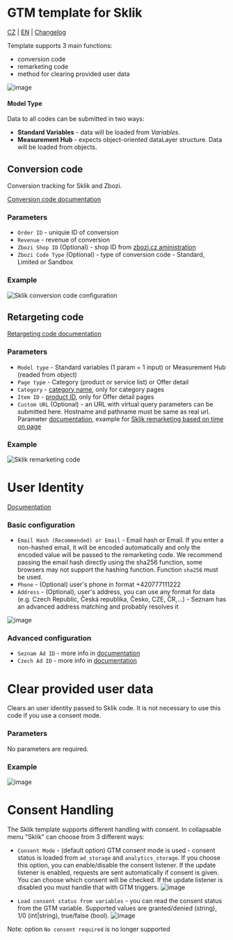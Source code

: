 # GTM template for Sklik

[CZ](https://github.com/pavelsabatka/gtm-sklik/blob/master/README.md) | [EN](https://github.com/pavelsabatka/gtm-sklik/blob/master/README-EN.md) | [Changelog](https://github.com/pavelsabatka/gtm-sklik/blob/master/CHANGELOG.md)

Template supports 3 main functions:
* conversion code
* remarketing code
* method for clearing provided user data
  
![image](https://github.com/pavelsabatka/gtm-sklik/assets/1794400/8bf1906a-b33c-4e6e-a99f-68026c4dd3f9)

#### Model Type

Data to all codes can be submitted in two ways:

* **Standard Variables** - data will be loaded from *Variables*.
* **Measurement Hub** - expects object-oriented dataLayer structure. Data will be loaded from objects.

## Conversion code
Conversion tracking for Sklik and Zbozi.

[Conversion code documentation](https://napoveda.sklik.cz/mereni-uspesnosti/konverze/konverzni-kod/)

### Parameters
* `Order ID` - uniquie ID of conversion
* `Revenue` - revenue of conversion
* `Zbozi Shop ID` (Optional) - shop ID from [zbozi.cz aministration](https://admin.zbozi.cz/)
* `Zbozi Code Type` (Optional) - type of conversion code - Standard, Limited or Sandbox

### Example
![Sklik conversion code configuration](https://github.com/pavelsabatka/gtm-sklik/assets/1794400/98f414b6-c84a-408c-a3ef-e891d2c79986)


## Retargeting code
[Retargeting code documentation](https://napoveda.sklik.cz/cileni/retargeting/retargetingovy-kod/)

### Parameters
* `Model type` - Standard variables (1 param = 1 input) or Measurement Hub (readed from object)
* `Page type` - Category (product or service list) or Offer detail
* `Category` - [category name](https://napoveda.sklik.cz/cileni/retargeting/pokrocile-nastaveni-rtg-kodu-u-kategorie-category/), only for category pages
* `Item ID` - [product ID](https://napoveda.sklik.cz/cileni/retargeting/pokrocile-nastaveni-retargetingoveho-kodu/), only for Offer detail pages
* `Custom URL` (Optional) - an URL with virtual query parameters can be submitted here. Hostname and pathname must be same as real url. Parameter [documentation](https://napoveda.sklik.cz/cileni/retargeting/pokrocile-nastaveni-rtg-kodu-volitelny-query-string/), example for [Sklik remarketing based on time on page](https://napoveda.sklik.cz/cileni/retargeting/pokrocile-nastaveni-rtg-kodu-dle-doby-stravene-na-webu/)

### Example
![Sklik remarketing code](https://github.com/pavelsabatka/gtm-sklik/assets/1794400/3c686751-73d8-42f3-b9a5-2d06206c538c)


# User Identity
[Documentation](https://vyvojari.seznam.cz/identita/inzerent)

### Basic configuration

* `Email Hash (Recommended) or Email` - Email hash or Email.
If you enter a non-hashed email, it will be encoded automatically and only the encoded value will be passed to the remarketing code. We recommend passing the email hash directly using the sha256 function, some browsers may not support the hashing function.
Function `sha256` must be used.
* `Phone` - (Optional) user's phone in format +420777111222
* `Address` - (Optional), user's address, you can use any format for data (e.g. Czech Republic, Česká republika, Česko, CZE, ČR,...) - Seznam has an advanced address matching and probably resolves it

![image](https://github.com/pavelsabatka/gtm-sklik/assets/1794400/090d6d0a-5890-4072-8f3c-c0a8829f5c38)

### Advanced configuration
* `Seznam Ad ID` - more info in [documentation](https://vyvojari.seznam.cz/identita/said)
* `Czech Ad ID` - more info in [documentation](https://vyvojari.seznam.cz/identita/secid)

# Clear provided user data
Clears an user identity passed to Sklik code. It is not necessary to use this code if you use a consent mode.

### Parameters
No parameters are required.

### Example
![image](https://github.com/pavelsabatka/gtm-sklik/assets/1794400/e40ae318-b7fa-44bf-84f5-eb4d3171144f)


# Consent Handling
The Sklik template supports different handling with consent. In collapsable menu "Sklik" can choose from 3 different ways:
* `Consent Mode` - (default option) GTM consent mode is used - consent status is loaded from `ad_storage` and `analytics_storage`. If you choose this option, you can enable/disable the consent listener. If the update listener is enabled, requests are sent automatically if consent is given. You can choose which consent will be checked. If the update listener is disabled you must handle that with GTM triggers.
![image](https://github.com/pavelsabatka/gtm-sklik/assets/1794400/0debdb17-ab28-4f37-859c-a690b996616f)

* `Load consent status from variables` - you can read the consent status from the GTM variable. Supported values are granted/denied (string), 1/0 (int|string), true/false (bool).
![image](https://github.com/pavelsabatka/gtm-sklik/assets/1794400/896da879-84a9-40e6-9021-cf3bbfc4f217)

Note: option `No consent required` is no longer supported

